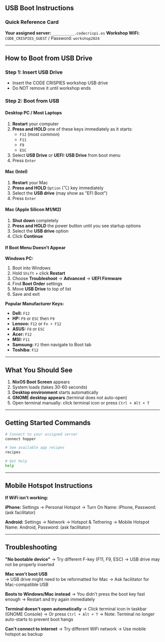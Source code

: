 ## USB Boot Instructions

### Quick Reference Card

**Your assigned server:** `__________.codecrispi.es`
**Workshop WiFi:** `CODE_CRISPIES_GUEST` / Password: `workshop2024`

---

## How to Boot from USB Drive

### Step 1: Insert USB Drive
- Insert the CODE CRISPIES workshop USB drive
- Do NOT remove it until workshop ends

### Step 2: Boot from USB

#### Desktop PC / Most Laptops
1. **Restart** your computer
2. **Press and HOLD** one of these keys immediately as it starts:
   - `F12` (most common)
   - `F11` 
   - `F9`
   - `ESC`
3. Select **USB Drive** or **UEFI: USB Drive** from boot menu
4. Press `Enter`

#### Mac (Intel)
1. **Restart** your Mac
2. **Press and HOLD** `Option` (⌥) key immediately
3. Select the **USB drive** (may show as "EFI Boot")
4. Press `Enter`

#### Mac (Apple Silicon M1/M2)
1. **Shut down** completely
2. **Press and HOLD** the power button until you see startup options
3. Select the **USB drive** option
4. Click **Continue**

#### If Boot Menu Doesn't Appear

**Windows PC:**
1. Boot into Windows
2. Hold `Shift` + click **Restart**
3. Choose **Troubleshoot** → **Advanced** → **UEFI Firmware**
4. Find **Boot Order** settings
5. Move **USB Drive** to top of list
6. Save and exit

**Popular Manufacturer Keys:**
- **Dell:** `F12`
- **HP:** `F9` or `ESC` then `F9`
- **Lenovo:** `F12` or `Fn + F12`
- **ASUS:** `F8` or `ESC`
- **Acer:** `F12`
- **MSI:** `F11`
- **Samsung:** `F2` then navigate to Boot tab
- **Toshiba:** `F12`

---

## What You Should See

1. **NixOS Boot Screen** appears
2. System loads (takes 30-60 seconds)
3. **Desktop environment** starts automatically
4. **GNOME desktop appears** (terminal does not auto-open)
5. Open terminal manually: click terminal icon or press `Ctrl + Alt + T`

---

## Getting Started Commands

```bash
# Connect to your assigned server
connect hopper

# See available app recipes  
recipes

# Get help
help
```

---

## Mobile Hotspot Instructions
**If WiFi isn't working:**

**iPhone:**
Settings → Personal Hotspot → Turn On
Name: iPhone, Password: (ask facilitator)

**Android:**
Settings → Network → Hotspot & Tethering → Mobile Hotspot
Name: Android, Password: (ask facilitator)

---

## Troubleshooting

**"No bootable device"**
→ Try different F-key (F11, F9, ESC)
→ USB drive may not be properly inserted

**Mac won't boot USB**  
→ USB drive might need to be reformatted for Mac
→ Ask facilitator for Mac-compatible USB

**Boots to Windows/Mac instead**
→ You didn't press the boot key fast enough
→ Restart and try again immediately

**Terminal doesn't open automatically**
→ Click terminal icon in taskbar (GNOME Console)
→ Or press `Ctrl + Alt + T`
→ Note: Terminal no longer auto-starts to prevent boot hangs

**Can't connect to internet**
→ Try different WiFi network
→ Use mobile hotspot as backup
